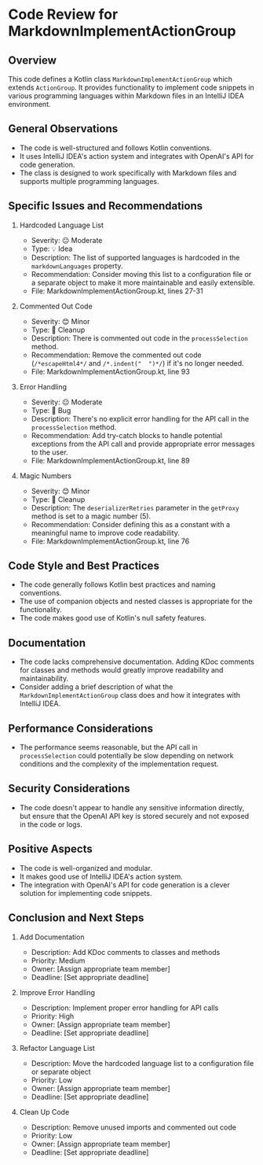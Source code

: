 # Code Review for MarkdownImplementActionGroup

## Overview

This code defines a Kotlin class `MarkdownImplementActionGroup` which extends `ActionGroup`. It provides functionality to implement code snippets in various programming languages within Markdown files in an IntelliJ IDEA environment.

## General Observations

- The code is well-structured and follows Kotlin conventions.
- It uses IntelliJ IDEA's action system and integrates with OpenAI's API for code generation.
- The class is designed to work specifically with Markdown files and supports multiple programming languages.

## Specific Issues and Recommendations

1. Hardcoded Language List
   - Severity: 😐 Moderate
   - Type: 💡 Idea
   - Description: The list of supported languages is hardcoded in the `markdownLanguages` property.
   - Recommendation: Consider moving this list to a configuration file or a separate object to make it more maintainable and easily extensible.
   - File: MarkdownImplementActionGroup.kt, lines 27-31

2. Commented Out Code
   - Severity: 😊 Minor
   - Type: 🧹 Cleanup
   - Description: There is commented out code in the `processSelection` method.
   - Recommendation: Remove the commented out code (`/*escapeHtml4*/` and `/*.indent("  ")*/`) if it's no longer needed.
   - File: MarkdownImplementActionGroup.kt, line 93

3. Error Handling
   - Severity: 😐 Moderate
   - Type: 🐛 Bug
   - Description: There's no explicit error handling for the API call in the `processSelection` method.
   - Recommendation: Add try-catch blocks to handle potential exceptions from the API call and provide appropriate error messages to the user.
   - File: MarkdownImplementActionGroup.kt, line 89

4. Magic Numbers
   - Severity: 😊 Minor
   - Type: 🧹 Cleanup
   - Description: The `deserializerRetries` parameter in the `getProxy` method is set to a magic number (5).
   - Recommendation: Consider defining this as a constant with a meaningful name to improve code readability.
   - File: MarkdownImplementActionGroup.kt, line 76

## Code Style and Best Practices

- The code generally follows Kotlin best practices and naming conventions.
- The use of companion objects and nested classes is appropriate for the functionality.
- The code makes good use of Kotlin's null safety features.

## Documentation

- The code lacks comprehensive documentation. Adding KDoc comments for classes and methods would greatly improve readability and maintainability.
- Consider adding a brief description of what the `MarkdownImplementActionGroup` class does and how it integrates with IntelliJ IDEA.

## Performance Considerations

- The performance seems reasonable, but the API call in `processSelection` could potentially be slow depending on network conditions and the complexity of the implementation request.

## Security Considerations

- The code doesn't appear to handle any sensitive information directly, but ensure that the OpenAI API key is stored securely and not exposed in the code or logs.

## Positive Aspects

- The code is well-organized and modular.
- It makes good use of IntelliJ IDEA's action system.
- The integration with OpenAI's API for code generation is a clever solution for implementing code snippets.

## Conclusion and Next Steps

1. Add Documentation
   - Description: Add KDoc comments to classes and methods
   - Priority: Medium
   - Owner: [Assign appropriate team member]
   - Deadline: [Set appropriate deadline]

2. Improve Error Handling
   - Description: Implement proper error handling for API calls
   - Priority: High
   - Owner: [Assign appropriate team member]
   - Deadline: [Set appropriate deadline]

3. Refactor Language List
   - Description: Move the hardcoded language list to a configuration file or separate object
   - Priority: Low
   - Owner: [Assign appropriate team member]
   - Deadline: [Set appropriate deadline]

4. Clean Up Code
   - Description: Remove unused imports and commented out code
   - Priority: Low
   - Owner: [Assign appropriate team member]
   - Deadline: [Set appropriate deadline]